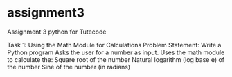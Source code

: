 # assignment3
Assignment 3 python for Tutecode

Task 1: Using the Math Module for Calculations
Problem Statement: Write a Python program
Asks the user for a number as input.
Uses the math module to calculate the:
Square root of the number
Natural logarithm (log base e) of the number
Sine of the number (in radians)


